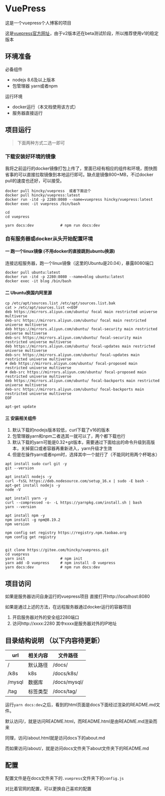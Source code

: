 # VuePress

这是一个vuepress个人博客的项目

这是[vuepress官方网址](https://vuepress.vuejs.org/zh/)，由于v2版本还在beta测试阶段，所以推荐使用v1的稳定版本

## 环境准备
必备组件
- nodejs 8.6及以上版本
- 包管理器 yarn或者npm

运行环境
- docker运行（本文档使用该方式）
- 服务器直接运行


## 项目运行
> 下面两种方式二选一即可
### 下载安装好环境的镜像
我将之前运行的docker镜像打包上传了，里面已经有相应的组件和环境，图快图省事的可以直接拉取镜像到本地运行即可。缺点是镜像800+MB，不过docker pull的速度也还好，可以接受。

```
docker pull hincky/vuepress  或者下面这个
docker pull hincky/vuepress:latest
docker run -itd -p 2280:8080 --name=vuepress hincky/vuepress:latest
docker exec -it vuepress /bin/bash

cd
cd vuepress

yarn docs:dev            # npm run docs:dev
```

### 自有服务器或docker从头开始配置环境
#### 一 跑一个linux镜像 (不用docker的直接跳到ubuntu换源)
连接远程服务器，跑一个linux镜像（这里的Ubuntu是20.04），暴露8080端口
```
docker pull ubuntu:latest
docker run -itd -p 2280:8080 --name=blog ubuntu:latest
docker exec -it blog /bin/bash
```
#### 二 Ubuntu换国内阿里源
```
cp /etc/apt/sources.list /etc/apt/sources.list.bak
cat > /etc/apt/sources.list <<EOF
deb https://mirrors.aliyun.com/ubuntu/ focal main restricted universe multiverse
deb-src https://mirrors.aliyun.com/ubuntu/ focal main restricted universe multiverse
deb https://mirrors.aliyun.com/ubuntu/ focal-security main restricted universe multiverse
deb-src https://mirrors.aliyun.com/ubuntu/ focal-security main restricted universe multiverse
deb https://mirrors.aliyun.com/ubuntu/ focal-updates main restricted universe multiverse
deb-src https://mirrors.aliyun.com/ubuntu/ focal-updates main restricted universe multiverse
# deb https://mirrors.aliyun.com/ubuntu/ focal-proposed main restricted universe multiverse
# deb-src https://mirrors.aliyun.com/ubuntu/ focal-proposed main restricted universe multiverse
deb https://mirrors.aliyun.com/ubuntu/ focal-backports main restricted universe multiverse
deb-src https://mirrors.aliyun.com/ubuntu/ focal-backports main restricted universe multiverse
EOF

apt-get update
```

#### 三 安装相关组件
1. 默认下载的nodejs版本较低，curl下载了v16的版本
2. 包管理器yarn和npm二者选其一就可以了，两个都下载也行
3. 默认下载的yarn可能是0.32+git版本，需要通过下面给出的命令升级到高版本，关掉窗口或者容器再重新进入，yarn升级才生效
4. 但是在操作yarn或者npm时，选择其中一个就行了（不能同时用两个杯喝水）
```
apt install sudo curl git -y
git --version

apt install nodejs -y  
curl -fsSL https://deb.nodesource.com/setup_16.x | sudo -E bash -
apt-get install nodejs -y   
node -V

apt install yarn -y 
curl --compressed -o- -L https://yarnpkg.com/install.sh | bash
yarn --version

apt install npm -y
npm install -g npm@8.19.2
npm version

npm config set registry https://registry.npm.taobao.org
npm config get registry


git clone https://gitee.com/hincky/vuepress.git
cd vuepress
yarn init                # npm init
yarn add -D vuepress     # npm install -D vuepress
yarn docs:dev            # npm run docs:dev
```

## 项目访问
如果是服务器访问自身运行的vuepress项目
直接打开http://localhost:8080

如果是通过上述的方法，在远程服务器通过docker运行的容器项目
1. 开启服务器对外的安全组2280端口
2. 访问http://xxxx:2280  其中xxxx是服务器对外的IP地址



## 目录结构说明 （以下内容待更新）
|url|相关内容|文件路径|
|---|---|---|
|/|默认路径|/docs/|
|/k8s|k8s|/docs/k8s/|
|/mysql|数据库|/docs/mysql/|
|/tag|标签类型|/docs/tag/|

运行`yarn docs:dev`之后，看到的html页面是docs下面经过渲染的README.md文件。

默认访问/，就是访问README.html，而README.html是由README.md渲染而来

同理，访问/about.html就是访问docs下的about.md

而如果访问/about/，就是访问docs文件夹下about文件夹下的README.md



## 配置

配置文件是在docs文件夹下的`.vuepress`文件夹下的`config.js`

对比着官网的配置，可以更换自己喜欢的配置